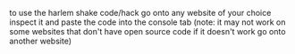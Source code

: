 to use the harlem shake code/hack go onto any website of your choice inspect it and paste the code into the console tab (note: it may not work on some
websites that don't have open source code if it doesn't work go onto another website)
